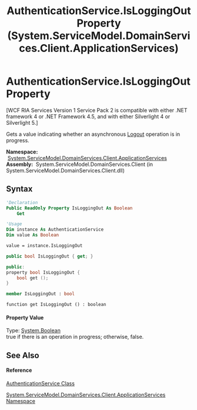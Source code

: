 ﻿---
title: AuthenticationService.IsLoggingOut Property  (System.ServiceModel.DomainServices.Client.ApplicationServices)
TOCTitle: IsLoggingOut Property
ms:assetid: P:System.ServiceModel.DomainServices.Client.ApplicationServices.AuthenticationService.IsLoggingOut
ms:mtpsurl: https://msdn.microsoft.com/en-us/library/system.servicemodel.domainservices.client.applicationservices.authenticationservice.isloggingout(v=VS.91)
ms:contentKeyID: 28899073
ms.date: 01/27/2012
mtps_version: v=VS.91
f1_keywords:
- System.ServiceModel.DomainServices.Client.ApplicationServices.AuthenticationService.IsLoggingOut
- System.ServiceModel.DomainServices.Client.ApplicationServices.AuthenticationService.get_IsLoggingOut
dev_langs:
- CSharp
- JScript
- VB
- FSharp
- c++
api_location:
- System.ServiceModel.DomainServices.Client.dll
api_name:
- System.ServiceModel.DomainServices.Client.ApplicationServices.AuthenticationService.get_IsLoggingOut
- System.ServiceModel.DomainServices.Client.ApplicationServices.AuthenticationService.IsLoggingOut
api_type:
- Managed
topic_type:
- apiref
- kbSyntax
product_family_name: VS
ROBOTS: INDEX,FOLLOW
---

# AuthenticationService.IsLoggingOut Property

\[WCF RIA Services Version 1 Service Pack 2 is compatible with either .NET framework 4 or .NET Framework 4.5, and with either Silverlight 4 or Silverlight 5.\]

Gets a value indicating whether an asynchronous [Logout](ff457902\(v=vs.91\).md) operation is in progress.

**Namespace:**  [System.ServiceModel.DomainServices.Client.ApplicationServices](ff457765\(v=vs.91\).md)  
**Assembly:**  System.ServiceModel.DomainServices.Client (in System.ServiceModel.DomainServices.Client.dll)

## Syntax

``` vb
'Declaration
Public ReadOnly Property IsLoggingOut As Boolean
    Get
```

``` vb
'Usage
Dim instance As AuthenticationService
Dim value As Boolean

value = instance.IsLoggingOut
```

``` csharp
public bool IsLoggingOut { get; }
```

``` c++
public:
property bool IsLoggingOut {
    bool get ();
}
```

``` fsharp
member IsLoggingOut : bool
```

``` jscript
function get IsLoggingOut () : boolean
```

#### Property Value

Type: [System.Boolean](https://msdn.microsoft.com/en-us/library/a28wyd50)  
true if there is an operation in progress; otherwise, false.  

## See Also

#### Reference

[AuthenticationService Class](ff457927\(v=vs.91\).md)

[System.ServiceModel.DomainServices.Client.ApplicationServices Namespace](ff457765\(v=vs.91\).md)

